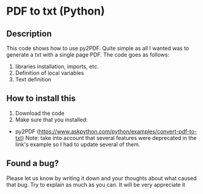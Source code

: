 # PDF to txt (Python)

## Description
This code shows how to use py2PDF. Quite simple as all I wanted was to generate a txt with a single page PDF. The code goes as follows:

1) libraries installation, imports, etc.
2) Definition of local variables
3) Text definition

## How to install this
1) Download the code
2) Make sure that you installed:
* py2PDF (https://www.askpython.com/python/examples/convert-pdf-to-txt)
Note: take into account that several features were deprecated in the link's example so I had to update several of them.

## Found a bug?
Please let us know by writing it down and your thoughts about what caused that bug. Try to explain as much as you can. It will be very appreciate it



